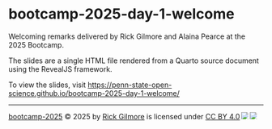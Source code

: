 # bootcamp-2025-day-1-welcome

Welcoming remarks delivered by Rick Gilmore and Alaina Pearce at the 2025 Bootcamp.

The slides are a single HTML file rendered from a Quarto source document using the RevealJS framework.

To view the slides, visit <https://penn-state-open-science.github.io/bootcamp-2025-day-1-welcome/>

---

<a href="https://creativecommons.org">bootcamp-2025</a> © 2025 by <a href="https://creativecommons.org">Rick Gilmore</a> is licensed under <a href="https://creativecommons.org/licenses/by/4.0/">CC BY 4.0</a><img src="https://mirrors.creativecommons.org/presskit/icons/cc.svg" style="max-width: 1em;max-height:1em;margin-left: .2em;"><img src="https://mirrors.creativecommons.org/presskit/icons/by.svg" style="max-width: 1em;max-height:1em;margin-left: .2em;">
